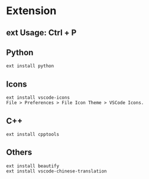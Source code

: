 # Extension
## ext Usage: Ctrl + P

## Python
```
ext install python
```

## Icons
```
ext install vscode-icons
File > Preferences > File Icon Theme > VSCode Icons.
```

## C++
```
ext install cpptools
```

## Others
```
ext install beautify
ext install vscode-chinese-translation
```
